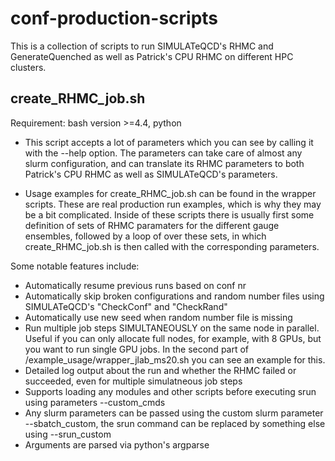 # conf-production-scripts

This is a collection of scripts to run SIMULATeQCD's RHMC and GenerateQuenched as well as Patrick's CPU RHMC on different HPC clusters. 

## create_RHMC_job.sh 
Requirement: bash version >=4.4, python

- This script accepts a lot of parameters which you can see by calling it with the --help option. The parameters can take care of almost any slurm configuration, and can translate its RHMC parameters to both Patrick's CPU RHMC as well as SIMULATeQCD's parameters.

- Usage examples for create_RHMC_job.sh can be found in the wrapper scripts. These are real production run examples, which is why they may be a bit complicated. Inside of these scripts there is usually first some definition of sets of RHMC paramaters for the different gauge ensembles, followed by a loop of over these sets, in which create_RHMC_job.sh is then called with the corresponding parameters.

Some notable features include:
- Automatically resume previous runs based on conf nr
- Automatically skip broken configurations and random number files using SIMULATeQCD's "CheckConf" and "CheckRand"
- Automatically use new seed when random number file is missing
- Run multiple job steps SIMULTANEOUSLY on the same node in parallel. Useful if you can only allocate full nodes, for example, with 8 GPUs, but you want to run single GPU jobs. In the second part of /example_usage/wrapper_jlab_ms20.sh you can see an example for this. 
- Detailed log output about the run and whether the RHMC failed or succeeded, even for multiple simulatneous job steps
- Supports loading any modules and other scripts before executing srun using parameters --custom_cmds
- Any slurm parameters can be passed using the custom slurm parameter --sbatch_custom, the srun command can be replaced by something else using --srun_custom
- Arguments are parsed via python's argparse 

